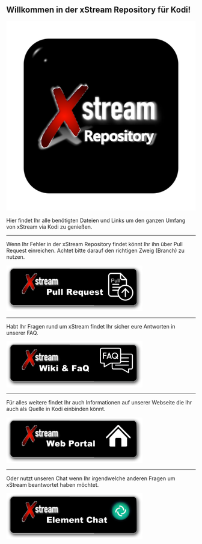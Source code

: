
## Willkommen in der xStream Repository für Kodi!

![xStream logo](https://raw.githubusercontent.com/streamxstream/xStreamRepo/repo/icon.png)

Hier findet Ihr alle benötigten Dateien und Links um den ganzen Umfang von xStream via Kodi zu genießen.

***

Wenn Ihr Fehler in der xStream Repository findet könnt Ihr ihn über Pull Request einreichen. Achtet bitte darauf den richtigen Zweig (Branch) zu nutzen.

[![Pull Request einreichen](https://raw.githubusercontent.com/streamxstream/xStreamRepo/repo/config/pullrequest.png)](https://github.com/streamxstream/xStreamRepo/compare)

***

Habt Ihr Fragen rund um xStream findet Ihr sicher eure Antworten in unserer FAQ.

[![FaQ aufrufen](https://raw.githubusercontent.com/streamxstream/xStreamRepo/repo/config/faq.png)](https://github.com/streamxstream/xStreamRepoWeb/wiki)

***

Für alles weitere findet Ihr auch Informationen auf unserer Webseite die Ihr auch als Quelle in Kodi einbinden könnt.

[![Web Portal aufrufen](https://raw.githubusercontent.com/streamxstream/xStreamRepo/repo/config/web.png)](https://streamxstream.github.io/xStreamRepoWeb/)

***

Oder nutzt unseren Chat wenn Ihr irgendwelche anderen Fragen um xStream beantwortet haben möchtet.

[![Matrix.to Chat](https://raw.githubusercontent.com/streamxstream/xStreamRepo/repo/config/element.png)](https://matrix.to/#/#streamxstream_community:gitter.im)





